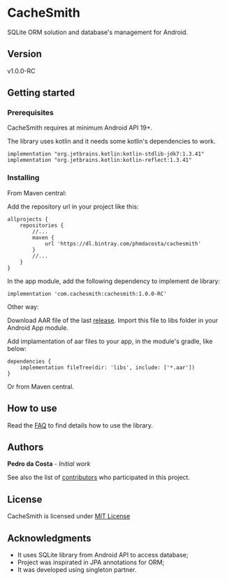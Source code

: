
# CacheSmith

SQLite ORM solution and database's management for Android.

## Version

v1.0.0-RC

## Getting started

### Prerequisites

CacheSmith requires at minimum Android API 19+.

The library uses kotlin and it needs some kotlin's dependencies to work.

```
implementation "org.jetbrains.kotlin:kotlin-stdlib-jdk7:1.3.41"
implementation "org.jetbrains.kotlin:kotlin-reflect:1.3.41"
```

### Installing

From Maven central:

Add the repository url in your project like this:

```
allprojects {
    repositories {
        //...
        maven {
            url 'https://dl.bintray.com/phmdacosta/cachesmith'
        }
        //...
    }
}
```

In the app module, add the following dependency to implement de library:

```
implementation 'com.cachesmith:cachesmith:1.0.0-RC'
```

Other way:

Download AAR file of the last [release](https://github.com/phmdacosta/cachesmith/releases).
Import this file to libs folder in your Android App module.

Add implamentation of aar files to your app, in the module's gradle, like below:

```
dependencies {
    implementation fileTree(dir: 'libs', include: ['*.aar'])
}
```

Or from Maven central.

## How to use

Read the [FAQ](https://github.com/phmdacosta/cachesmith/blob/master/FAQ.md) to find details how to use the library.

## Authors

**Pedro da Costa** - *Initial work*

See also the list of [contributors](https://github.com/phmdacosta/cachesmith/graphs/contributors) who participated in this project.

## License

CacheSmith is licensed under [MIT License](https://github.com/phmdacosta/cachesmith/blob/master/LICENSE)

## Acknowledgments

* It uses SQLite library from Android API to access database;
* Project was inspirated in JPA annotations for ORM;
* It was developed using singleton partner. 
